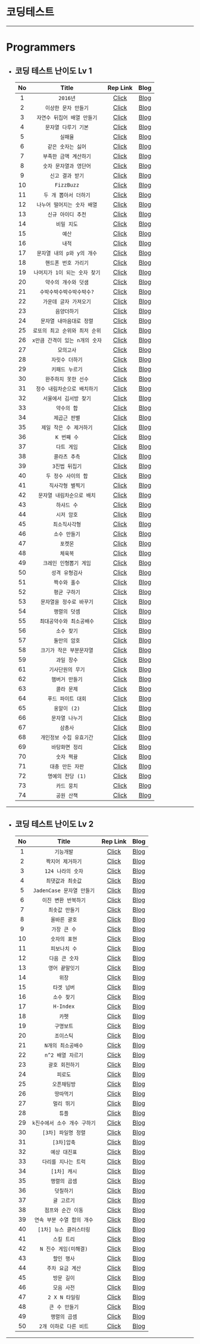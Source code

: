 # 코딩테스트

---

# Programmers 
+ ## 코딩 테스트 난이도 Lv 1
  | No  |       Title       |                                          Rep Link                                           |   Blog   |
  |:-----:|:-------------------------------------------------------------------------------------------:|:-------------------------------------------------------------------------------------------:|:--------:|
  | 1   |      `2016년`      |                [Click](src/components/programmers/levelOne/dayOfTheWeek.jsx)                | [Blog](https://velog.io/@dltmdwls15) |
  | 2   |`이상한 문자 만들기`|                [Click](src/components/programmers/levelOne/weirdLetters.jsx)                | [Blog](https://velog.io/@dltmdwls15) |
  | 3   |`자연수 뒤집어 배열 만들기`|               [Click](src/components/programmers/levelOne/numberOfArray.jsx)                | [Blog](https://velog.io/@dltmdwls15) |
  | 4   |`문자열 다루기 기본`|                   [Click](src/components/programmers/levelOne/string.jsx)                   | [Blog](https://velog.io/@dltmdwls15) |
  | 5   |`실패율`|                [Click](src/components/programmers/levelOne/failureRate.jsx)                 | [Blog](https://velog.io/@dltmdwls15) |
  | 6   |`같은 숫자는 싫어`|                 [Click](src/components/programmers/levelOne/sameNumber.jsx)                 | [Blog](https://velog.io/@dltmdwls15) |
  | 7   |`부족한 금액 계산하기`|                [Click](src/components/programmers/levelOne/insufficient.jsx)                | [Blog](https://velog.io/@dltmdwls15) |
  | 8   |`숫자 문자열과 영단어`|                  [Click](src/components/programmers/levelOne/numStrEn.jsx)                  | [Blog](https://velog.io/@dltmdwls15) |
  | 9   |`신고 결과 받기`|                [Click](src/components/programmers/levelOne/userReports.jsx)                 | [Blog](https://velog.io/@dltmdwls15) |
  | 10  |`FizzBuzz`|                    [Click](src/components/programmers/levelOne/fizz.jsx)                    | [Blog](https://velog.io/@dltmdwls15) |
  | 11  |`두 개 뽑아서 더하기`|                [Click](src/components/programmers/levelOne/dayOfTheWeek.jsx)                | [Blog](https://velog.io/@dltmdwls15) |
  | 12  |`나누어 떨어지는 숫자 배열`|                [Click](src/components/programmers/levelOne/arrDivision.jsx)                 | [Blog](https://velog.io/@dltmdwls15) |
  | 13  |`신규 아이디 추천`|                [Click](src/components/programmers/levelOne/idSuggestion.jsx)                | [Blog](https://velog.io/@dltmdwls15) |
  | 14  |`비밀 지도`|                 [Click](src/components/programmers/levelOne/secretMap.jsx)                  | [Blog](https://velog.io/@dltmdwls15) |
  | 15  |`예산`|                   [Click](src/components/programmers/levelOne/budget.jsx)                   | [Blog](https://velog.io/@dltmdwls15) |
  | 16  |`내적`|                 [Click](src/components/programmers/levelOne/dotProduct.jsx)                 | [Blog](https://velog.io/@dltmdwls15) |
  | 17  |`문자열 내의 p와 y의 개수`|             [Click](src/components/programmers/levelOne/numberOfCharacters.jsx)             | [Blog](https://velog.io/@dltmdwls15) |
  | 18  |`핸드폰 번호 가리기`|              [Click](src/components/programmers/levelOne/hideCellPhoneNum.jsx)              | [Blog](https://velog.io/@dltmdwls15) |
  | 19  |`나머지가 1이 되는 숫자 찾기`|              [Click](src/components/programmers/levelOne/findTheRemainder.jsx)              | [Blog](https://velog.io/@dltmdwls15) |
  | 20  |`약수의 개수와 덧샘`|         [Click](src/components/programmers/levelOne/numberAndAdditionOfFactors.jsx)         | [Blog](https://velog.io/@dltmdwls15) |
  | 21  |`수박수박수박수박수박수?`|              [Click](src/components/programmers/levelOne/stringRepetition.jsx)              | [Blog](https://velog.io/@dltmdwls15) |
  | 22  |`가운데 글자 가져오기`|                [Click](src/components/programmers/levelOne/middleLetter.jsx)                | [Blog](https://velog.io/@dltmdwls15) |
  | 23  |`음양더하기`|               [Click](src/components/programmers/levelOne/addYinAndYang.jsx)                | [Blog](https://velog.io/@dltmdwls15) |
  | 24  |`문자열 내마음대로 정렬`|           [Click](src/components/programmers/levelOne/sortingStringsMyOwnWay.jsx)           | [Blog](https://velog.io/@dltmdwls15) |
  | 25  |`로또의 최고 순위와 최저 순위`|               [Click](src/components/programmers/levelOne/lotteryRanking.jsx)               | [Blog](https://velog.io/@dltmdwls15) |
  | 26  |`x만큼 간격이 있는 n개의 숫자`|             [Click](src/components/programmers/levelOne/nNumbersSpacedByX.jsx)              | [Blog](https://velog.io/@dltmdwls15) |
  | 27  |`모의고사`|                  [Click](src/components/programmers/levelOne/mockExam.jsx)                  | [Blog](https://velog.io/@dltmdwls15) |
  | 28  |`자릿수 더하기`|                 [Click](src/components/programmers/levelOne/addNumbers.jsx)                 | [Blog](https://velog.io/@dltmdwls15) |
  | 29  |`키패드 누르기`|                [Click](src/components/programmers/levelOne/keypadPress.jsx)                 | [Blog](https://velog.io/@dltmdwls15) |
  | 30  |`완주하지 못한 선수`|          [Click](src/components/programmers/levelOne/athletesWhoDidNotFinish.jsx)           | [Blog](https://velog.io/@dltmdwls15) |
  | 31  |`정수 내림차순으로 배치하기`|       [Click](src/components/programmers/levelOne/placeIntegersInDescendingOrder.jsx)       | [Blog](https://velog.io/@dltmdwls15) |
  | 32  |`서울에서 김서방 찾기`|               [Click](src/components/programmers/levelOne/findKimSeobang.jsx)               | [Blog](https://velog.io/@dltmdwls15) |
  | 33  |`약수의 합`|                [Click](src/components/programmers/levelOne/sumOfFactors.jsx)                | [Blog](https://velog.io/@dltmdwls15) |
  | 34  |`제곱근 판별`|               [Click](src/components/programmers/levelOne/squareRootTest.jsx)               | [Blog](https://velog.io/@dltmdwls15) |
  | 35  |`제일 작은 수 제거하기`|            [Click](src/components/programmers/levelOne/removeSmallestNumber.jsx)            | [Blog](https://velog.io/@dltmdwls15) |
  | 36  |`K 번째 수`|                 [Click](src/components/programmers/levelOne/kthNumber.jsx)                  | [Blog](https://velog.io/@dltmdwls15) |
  | 37  |`다트 게임`|                  [Click](src/components/programmers/levelOne/dartGame.jsx)                  | [Blog](https://velog.io/@dltmdwls15) |
  | 38  |`콜라츠 추측`|                [Click](src/components/programmers/levelOne/colatzGuess.jsx)                 | [Blog](https://velog.io/@dltmdwls15) |
  | 39  |`3진법 뒤집기`|                [Click](src/components/programmers/levelOne/ternaryFlip.jsx)                 | [Blog](https://velog.io/@dltmdwls15) |
  | 40  |`두 정수 사이의 합`|           [Click](src/components/programmers/levelOne/sumBetweenTwoIntegers.jsx)            | [Blog](https://velog.io/@dltmdwls15) |
  | 41  |`직사각형 별찍기`|              [Click](src/components/programmers/levelOne/rectangularStar.jsx)               | [Blog](https://velog.io/@dltmdwls15) |
  | 42  |`문자열 내림차순으로 배치`|       [Click](src/components/programmers/levelOne/placeStringsInDescendingOrder.jsx)        | [Blog](https://velog.io/@dltmdwls15) |
  | 43  |`하샤드 수`|               [Click](src/components/programmers/levelOne/numberOfHashes.jsx)               | [Blog](https://velog.io/@dltmdwls15) |
  | 44  |`시저 암호`|                [Click](src/components/programmers/levelOne/caesarCipher.jsx)                | [Blog](https://velog.io/@dltmdwls15) |
  | 45  |`최소직사각형`|              [Click](src/components/programmers/levelOne/minimumRectangle.jsx)              | [Blog](https://velog.io/@dltmdwls15) |
  | 46  |`소수 만들기`|                [Click](src/components/programmers/levelOne/makeADecimal.jsx)                | [Blog](https://velog.io/@dltmdwls15) |
  | 47  |`포켓몬`|                  [Click](src/components/programmers/levelOne/pokemon.jsx)                   | [Blog](https://velog.io/@dltmdwls15) |
  | 48  |`체육복`|                  [Click](src/components/programmers/levelOne/gymSuit.jsx)                   | [Blog](https://velog.io/@dltmdwls15) |
  | 49  |`크레인 인형뽑기 게임`|              [Click](src/components/programmers/levelOne/cranePuppetGame.jsx)               | [Blog](https://velog.io/@dltmdwls15) |
  | 50  |`성격 유형검사`|            [Click](src/components/programmers/levelOne/personalityTypeCheck.jsx)            | [Blog](https://velog.io/@dltmdwls15) |
  | 51  |`짝수와 홀수`|                 [Click](src/components/programmers/levelOne/evenAndOdd.jsx)                 | [Blog](https://velog.io/@dltmdwls15) |
  | 52  |`평균 구하기`|                  [Click](src/components/programmers/levelOne/average.jsx)                   | [Blog](https://velog.io/@dltmdwls15) |
  | 53  |`문자열을 정수로 바꾸기`|           [Click](src/components/programmers/levelOne/convertStringToInteger.jsx)           | [Blog](https://velog.io/@dltmdwls15) |
  | 54  |`행렬의 덧셈`|             [Click](src/components/programmers/levelOne/additionOfMatrices.jsx)             | [Blog](https://velog.io/@dltmdwls15) |
  | 55  |`최대공약수와 최소공배수`| [Click](src/components/programmers/levelOne/greatestCommonFactorAndLeastCommonMultiple.jsx) | [Blog](https://velog.io/@dltmdwls15) |
  | 56  |`소수 찾기`|                [Click](src/components/programmers/levelOne/findDecimals.jsx)                | [Blog](https://velog.io/@dltmdwls15) |
  | 57  |`둘만의 암호`|                [Click](src/components/programmers/levelOne/ACodeForTwo.jsx)                 | [Blog](https://velog.io/@dltmdwls15) |
  | 58  |`크기가 작은 부분문자열`|               [Click](src/components/programmers/levelOne/smallSubstring.jsx)               | [Blog](https://velog.io/@dltmdwls15) |
  | 59  |`과일 장수`|                [Click](src/components/programmers/levelOne/fruitSeller.jsx)                 | [Blog](https://velog.io/@dltmdwls15) |
  | 61  |`기사단원의 무기`|               [Click](src/components/programmers/levelOne/knightSWeapon.jsx)                | [Blog](https://velog.io/@dltmdwls15) |
  | 62  |`햄버거 만들기`|              [Click](src/components/programmers/levelOne/makingHamburgers.jsx)              | [Blog](https://velog.io/@dltmdwls15) |
  | 63  |`콜라 문제`|                [Click](src/components/programmers/levelOne/cokeProblem.jsx)                 | [Blog](https://velog.io/@dltmdwls15) |
  | 64  |`푸드 파이트 대회`|            [Click](src/components/programmers/levelOne/foodFightCompetition.jsx)            | [Blog](https://velog.io/@dltmdwls15) |
  | 65  |`옹알이 (2)`|                  [Click](src/components/programmers/levelOne/babbling.jsx)                  | [Blog](https://velog.io/@dltmdwls15) |
  | 66  |`문자열 나누기`|                [Click](src/components/programmers/levelOne/splitString.jsx)                 | [Blog](https://velog.io/@dltmdwls15) |
  | 67  |`삼총사`|                    [Click](src/components/programmers/levelOne/trio.jsx)                    | [Blog](https://velog.io/@dltmdwls15) |
  | 68  |`개인정보 수집 유효기간`|     [Click](src/components/programmers/levelOne/personalInformationValidityPeriod.jsx)      | [Blog](https://velog.io/@dltmdwls15) |
  | 69  |`바탕화면 정리`|             [Click](src/components/programmers/levelOne/cleanUpYourDesktop.jsx)             | [Blog](https://velog.io/@dltmdwls15) |
  | 70  |`숫자 쩍뀽`|               [Click](src/components/programmers/levelOne/numberPartner.jsx)                | [Blog](https://velog.io/@dltmdwls15) |
  | 71  |`대충 만든 자판`|              [Click](src/components/programmers/levelOne/roughlyKeyboards.jsx)              | [Blog](https://velog.io/@dltmdwls15) |
  | 72  |`명예의 전당 (1)`|               [Click](src/components/programmers/levelOne/theHallOfFame.jsx)                | [Blog](https://velog.io/@dltmdwls15) |
  | 73  |`카드 뭉치`|                   [Click](src/components/programmers/levelOne/cards.jsx)                    | [Blog](https://velog.io/@dltmdwls15) |
  | 74  |`공원 산책`|               [Click](src/components/programmers/levelOne/walkInThePark.jsx)                | [Blog](https://velog.io/@dltmdwls15) |

---

+ ## 코딩 테스트 난이도 Lv 2
  | No  |                                 Title                                  |                                    Rep Link                                    |                                                Blog                                                 |
  |:---:|:---:|:---:|:---:|
  |  1  |`기능개발`|      [Click](src/components/programmers/levelTwo/functionDevelopment.jsx)      |                                [Blog](https://velog.io/@dltmdwls15)                                 |
  |  2  |`짝지어 제거하기`|         [Click](src/components/programmers/levelTwo/pairToRemove.jsx)          |                                [Blog](https://velog.io/@dltmdwls15)                                 |
  |  3  |`124 나라의 숫자`|       [Click](src/components/programmers/levelTwo/country124Number.jsx)        |                                [Blog](https://velog.io/@dltmdwls15)                                 |
  |  4  |`최댓값과 최솟값`|           [Click](src/components/programmers/levelTwo/maxAndMin.jsx)           |                                [Blog](https://velog.io/@dltmdwls15)                                 |
  |  5  |`JadenCase 문자열 만들기`|     [Click](src/components/programmers/levelTwo/jadenCaseCreateString.jsx)     |                                [Blog](https://velog.io/@dltmdwls15)                                 |
  |  6  |`이진 변환 반복하기`|     [Click](src/components/programmers/levelTwo/binaryTransformRepeat.jsx)     |                                [Blog](https://velog.io/@dltmdwls15)                                 |
  |  7  |`최솟값 만들기`|        [Click](src/components/programmers/levelTwo/createAMinimum.jsx)         |                                [Blog](https://velog.io/@dltmdwls15)                                 |
  |  8  |`올바른 괄호`|      [Click](src/components/programmers/levelTwo/correctParenthesis.jsx)       |                                [Blog](https://velog.io/@dltmdwls15)                                 |
  |  9  |`가장 큰 수`|         [Click](src/components/programmers/levelTwo/biggestNumber.jsx)         |                                [Blog](https://velog.io/@dltmdwls15)                                 |
  | 10  |`숫자의 표현`|      [Click](src/components/programmers/levelTwo/expressedInNumbers.jsx)       |                                [Blog](https://velog.io/@dltmdwls15)                                 |
  | 11  |`피보나치 수`|       [Click](src/components/programmers/levelTwo/fibonacciSequence.jsx)       |                                [Blog](https://velog.io/@dltmdwls15)                                 |
  | 12  |`다음 큰 숫자`|         [Click](src/components/programmers/levelTwo/nextBigNumber.jsx)         |                                [Blog](https://velog.io/@dltmdwls15)                                 |
  | 13  |`영어 끝말잇기`|        [Click](src/components/programmers/levelTwo/finishInEnglish.jsx)        |                                [Blog](https://velog.io/@dltmdwls15)                                 |
  | 14  |`위장`|          [Click](src/components/programmers/levelTwo/camouflage.jsx)           |                                [Blog](https://velog.io/@dltmdwls15)                                 |
  | 15  |`타겟 넘버`|         [Click](src/components/programmers/levelTwo/targetNumber.jsx)          |                                [Blog](https://velog.io/@dltmdwls15)                                 |
  | 16  |`소수 찾기`|         [Click](src/components/programmers/levelTwo/findDecimals.jsx)          |                                [Blog](https://velog.io/@dltmdwls15)                                 |
  | 17  |`H-Index`|            [Click](src/components/programmers/levelTwo/H-Index.jsx)            |                                [Blog](https://velog.io/@dltmdwls15)                                 |
  | 18  |`카펫`|            [Click](src/components/programmers/levelTwo/carpet.jsx)             |                                [Blog](https://velog.io/@dltmdwls15)                                 |
  | 19  |`구명보트`|           [Click](src/components/programmers/levelTwo/lifeboat.jsx)            |                                [Blog](https://velog.io/@dltmdwls15)                                 |
  | 20  |`조이스틱`|           [Click](src/components/programmers/levelTwo/joystick.jsx)            |                                [Blog](https://velog.io/@dltmdwls15)                                 |
  | 21  |`N개의 최소공배수`|  [Click](src/components/programmers/levelTwo/leastCommonMultipleOfNCrabs.jsx)  |                                [Blog](https://velog.io/@dltmdwls15)                                 |
  | 22  |`n^2 배열 자르기`| [Click](src/components/programmers/levelTwo/trimArraysThatAreMultiplesOfN.jsx) |                                [Blog](https://velog.io/@dltmdwls15)                                 |
  | 23  |`괄호 회전하기`|       [Click](src/components/programmers/levelTwo/rotateParentheses.jsx)       |                                [Blog](https://velog.io/@dltmdwls15)                                 |
  | 24  |`피로도`|            [Click](src/components/programmers/levelTwo/fatigue.jsx)            |                                [Blog](https://velog.io/@dltmdwls15)                                 |
  | 25  |`오픈채팅방`|         [Click](src/components/programmers/levelTwo/openChatRoom.jsx)          |                                [Blog](https://velog.io/@dltmdwls15)                                 |
  | 26  |`땅따먹기`|          [Click](src/components/programmers/levelTwo/eatTheLand.jsx)           |                                [Blog](https://velog.io/@dltmdwls15)                                 |
  | 27  |`멀리 뛰기`|           [Click](src/components/programmers/levelTwo/longJump.jsx)            |                                [Blog](https://velog.io/@dltmdwls15)                                 |
  | 28  |`튜플`|             [Click](src/components/programmers/levelTwo/tuple.jsx)             |                                [Blog](https://velog.io/@dltmdwls15)                                 |
  | 29  |`k진수에서 소수 개수 구하기`|  [Click](src/components/programmers/levelTwo/findTheNumberOfDecimalsInK.jsx)   |                                [Blog](https://velog.io/@dltmdwls15)                                 |
  | 30  |`[3차] 파일명 정렬`|         [Click](src/components/programmers/levelTwo/sortFileNames.jsx)         |                                [Blog](https://velog.io/@dltmdwls15)                                 |
  | 31  |`[3차]압축`|          [Click](src/components/programmers/levelTwo/compression.jsx)          |                                [Blog](https://velog.io/@dltmdwls15)                                 |
  | 32  |`예상 대진표`|          [Click](src/components/programmers/levelTwo/expectTable.jsx)          |                                [Blog](https://velog.io/@dltmdwls15)                                 |
  | 33  |`다리를 지나는 트럭`|    [Click](src/components/programmers/levelTwo/truckCrossingTheBridge.jsx)     |                                [Blog](https://velog.io/@dltmdwls15)                                 |
  | 34  |`[1차] 캐시`|             [Click](src/components/programmers/levelTwo/cash.jsx)              |                                [Blog](https://velog.io/@dltmdwls15)                                 |
  | 35  |`행렬의 곱셈`|     [Click](src/components/programmers/levelTwo/matrixMultiplication.jsx)      |                                [Blog](https://velog.io/@dltmdwls15)                                 |
  | 36  |`덧칠하기`|         [Click](src/components/programmers/levelTwo/overPainting.jsx)          |                                [Blog](https://velog.io/@dltmdwls15)                                 |
  | 37  |`귤 고르기`|        [Click](src/components/programmers/levelTwo/pickTangerines.jsx)         |                                [Blog](https://velog.io/@dltmdwls15)                                 |
  | 38  |`점프와 순간 이동`|        [Click](src/components/programmers/levelTwo/jumpAndTeleport.jsx)        |                                [Blog](https://velog.io/@dltmdwls15)                                 |
  | 39  |`연속 부분 수열 합의 개수`|       [Click](src/components/programmers/levelTwo/seqPlusTheNumber.jsx)        |                                [Blog](https://velog.io/@dltmdwls15)                                 |
  | 40  |`[1차] 뉴스 클러스터링`|      [Click](src/components/programmers/levelTwo/newsClustering[1st].jsx)      |                                [Blog](https://velog.io/@dltmdwls15)                                 |
  | 41  |`스킬 트리`|           [Click](src/components/programmers/levelTwo/skillTree.jsx)           |                                [Blog](https://velog.io/@dltmdwls15)                                 |
  | 42  |`N 진수 게임(미해결)`|          [Click](src/components/programmers/levelTwo/nNumberGame.jsx)          |                                [Blog](https://velog.io/@dltmdwls15)                                 |
  | 43  |`할인 행사`|         [Click](src/components/programmers/levelTwo/discountEvent.jsx)         |                                [Blog](https://velog.io/@dltmdwls15)                                 |
  | 44  |`주차 요금 계산`|          [Click](src/components/programmers/levelTwo/parkingFee.jsx)           |                                [Blog](https://velog.io/@dltmdwls15)                                 |
  | 45  |`방문 길이`|          [Click](src/components/programmers/levelTwo/visitLength.jsx)          |                                [Blog](https://velog.io/@dltmdwls15)                                 |
  | 46  |`모음 사전`|        [Click](src/components/programmers/levelTwo/vowelDictionary.jsx)        |                                [Blog](https://velog.io/@dltmdwls15)                                 |
    | 47  |`2 X N 타일링`|          [Click](src/components/programmers/levelTwo/TwoNTiling.jsx)           |                                [Blog](https://velog.io/@dltmdwls15)                                 |
  | 48  |`큰 수 만들기`|        [Click](src/components/programmers/levelTwo/makingBigNumber.jsx)        |                                [Blog](https://velog.io/@dltmdwls15)                                 |
  | 49  |`행렬의 곱셈`|       [Click](src/components/programmers/levelTwo/multiplyTheMatrix.jsx)       |                                [Blog](https://velog.io/@dltmdwls15)                                 |
  | 50  |`2개 이하로 다른 비트`|  [Click](src/components/programmers/levelTwo/noMoreThanTwoDifferentBits.jsx)   |                                [Blog](https://velog.io/@dltmdwls15)                                 |

---

